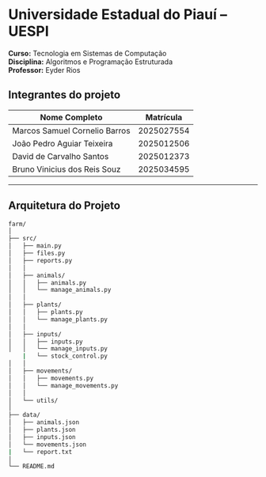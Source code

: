# Universidade Estadual do Piauí – UESPI  
**Curso:** Tecnologia em Sistemas de Computação  
**Disciplina:** Algoritmos e Programação Estruturada  
**Professor:** Eyder Rios  
## Integrantes do projeto
| Nome Completo | Matrícula |
|----------------|------------|
| Marcos Samuel Cornelio Barros | 2025027554 |
| João Pedro Aguiar Teixeira | 2025012506 |
| David de Carvalho Santos | 2025012373 |
| Bruno Vinicius dos Reis Souz | 2025034595 |

---

## Arquitetura do Projeto


```bash
farm/
│
├── src/
│   ├── main.py                
│   ├── files.py              
│   ├── reports.py            
│   │
│   ├── animals/
│   │   ├── animals.py        
│   │   └── manage_animals.py  
│   │
│   ├── plants/
│   │   ├── plants.py          
│   │   └── manage_plants.py   
│   │
│   ├── inputs/
│   │   ├── inputs.py          
│   │   └── manage_inputs.py   
    |   └── stock_control.py 
│   │
│   ├── movements/
│   │   ├── movements.py       
│   │   └── manage_movements.py
│   │
│   └── utils/                 
│
├── data/
│   ├── animals.json
│   ├── plants.json
│   ├── inputs.json
│   └── movements.json
|   └── report.txt
│
└── README.md